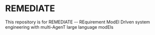 # REMEDIATE

This repository is for REMEDIATE -- REquirement ModEl DrIven system engineering with multi-AgenT large language modEls

